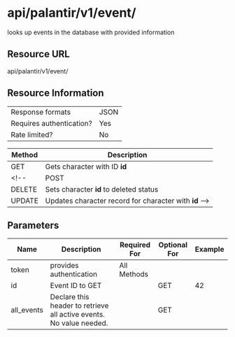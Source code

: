 
# api/palantir/v1/event/
looks up events in the database with provided information

## Resource URL
api/palantir/v1/event/

## Resource Information
|||
|--|--|
|Response formats | JSON |
|Requires authentication?| Yes |
|Rate limited? | No |

|Method | Description |
| --- | ---
| GET | Gets character with ID **id**
<!-- | POST | Adds new character
| DELETE | Sets character **id** to deleted status
| UPDATE | Updates character record for character with **id** -->

## Parameters
| Name | Description | Required For | Optional For | Example
|--|--|--|--|--
token | provides authentication | All Methods | | 
id | Event ID to GET | | GET | 42
all_events | Declare this header to retrieve all active events. No value needed. | | GET | 

